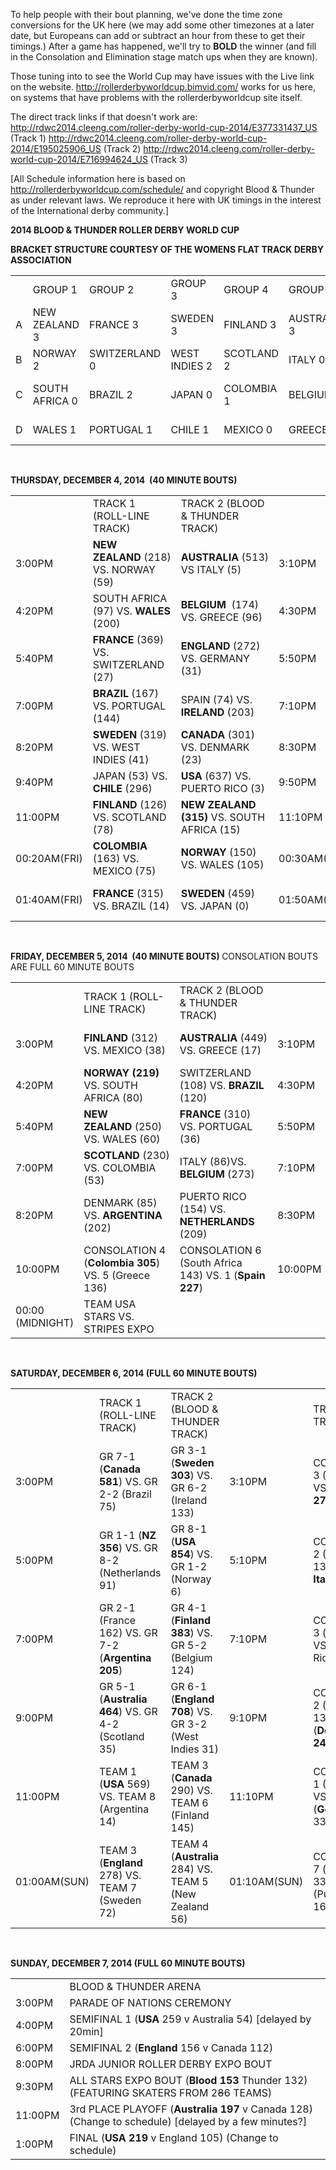 <html><body><p>To help people with their bout planning, we've done the time zone conversions for the UK here (we may add some other timezones at a later date, but Europeans can add or subtract an hour from these to get their timings.) After a game has happened, we'll try to <strong>BOLD</strong> the winner (and fill in the Consolation and Elimination stage match ups when they are known).

Those tuning into to see the World Cup may have issues with the Live link on the website. <a href="http://rollerderbyworldcup.bimvid.com/">http://rollerderbyworldcup.bimvid.com/</a> works for us here, on systems that have problems with the rollerderbyworldcup site itself.

The direct track links if that doesn't work are:
<a href="http://rdwc2014.cleeng.com/roller-derby-world-cup-2014/E377331437_US">http://rdwc2014.cleeng.com/roller-derby-world-cup-2014/E377331437_US</a> (Track 1)
<a href="http://rdwc2014.cleeng.com/roller-derby-world-cup-2014/E195025906_US">http://rdwc2014.cleeng.com/roller-derby-world-cup-2014/E195025906_US</a> (Track 2)
<a href="http://rdwc2014.cleeng.com/roller-derby-world-cup-2014/E716994624_US">http://rdwc2014.cleeng.com/roller-derby-world-cup-2014/E716994624_US</a> (Track 3)

[All Schedule information here is based on <a href="http://rollerderbyworldcup.com/schedule/">http://rollerderbyworldcup.com/schedule/</a> and copyright Blood &amp; Thunder as under relevant laws. We reproduce it here with UK timings in the interest of the International derby community.]

<strong>2014 BLOOD &amp; THUNDER ROLLER DERBY WORLD CUP</strong>

<strong>BRACKET STRUCTURE COURTESY OF THE WOMENS FLAT TRACK DERBY ASSOCIATION</strong>
</p><table>
<tbody>
<tr>
<td></td>
<td>GROUP 1</td>
<td>GROUP 2</td>
<td>GROUP 3</td>
<td>GROUP 4</td>
<td>GROUP 5</td>
<td>GROUP 6</td>
<td>GROUP 7</td>
<td>GROUP 8</td>
</tr>
<tr>
<td>A</td>
<td>NEW ZEALAND 3</td>
<td>FRANCE 3</td>
<td>SWEDEN 3</td>
<td>FINLAND 3</td>
<td>AUSTRALIA 3</td>
<td>ENGLAND 3</td>
<td>CANADA 2</td>
<td>USA 2</td>
</tr>
<tr>
<td>B</td>
<td>NORWAY 2</td>
<td>SWITZERLAND 0</td>
<td>WEST INDIES 2</td>
<td>SCOTLAND 2</td>
<td>ITALY 0</td>
<td>GERMANY 1</td>
<td>DENMARK 0</td>
<td>PUERTO RICO 0</td>
</tr>
<tr>
<td>C</td>
<td>SOUTH AFRICA 0</td>
<td>BRAZIL 2</td>
<td>JAPAN 0</td>
<td>COLOMBIA 1</td>
<td>BELGIUM 2</td>
<td>SPAIN 0</td>
<td>ARGENTINA 1</td>
<td>THE NETHERLANDS 1</td>
</tr>
<tr>
<td>D</td>
<td>WALES 1</td>
<td>PORTUGAL 1</td>
<td>CHILE 1</td>
<td>MEXICO 0</td>
<td>GREECE 1</td>
<td>IRELAND 2</td>
</tr>
</tbody>
</table>
 

<strong>THURSDAY, DECEMBER 4, 2014  (40 MINUTE BOUTS)</strong>
<table>
<tbody>
<tr>
<td></td>
<td>TRACK 1 (ROLL-LINE TRACK)</td>
<td>TRACK 2 (BLOOD &amp; THUNDER TRACK)</td>
<td></td>
<td>TRACK 3 (TBD TRACK)</td>
</tr>
<tr>
<td>3:00PM</td>
<td><strong>NEW ZEALAND</strong> (218) VS. NORWAY (59)</td>
<td><strong>AUSTRALIA</strong> (513) VS ITALY (5)</td>
<td>3:10PM</td>
<td><strong>CANADA</strong> (290) VS. ARGENTINA (50)</td>
</tr>
<tr>
<td>4:20PM</td>
<td>SOUTH AFRICA (97) VS. <strong>WALES </strong>(200)</td>
<td><strong>BELGIUM</strong>  (174) VS. GREECE (96)</td>
<td>4:30PM</td>
<td><strong>USA</strong> (505) VS. NETHERLANDS (15)</td>
</tr>
<tr>
<td>5:40PM</td>
<td><strong>FRANCE</strong> (369) VS. SWITZERLAND (27)</td>
<td><strong>ENGLAND</strong> (272) VS. GERMANY (31)</td>
<td>5:50PM</td>
<td><strong>FINLAND</strong> (248) VS. COLOMBIA (32)</td>
</tr>
<tr>
<td>7:00PM</td>
<td><strong>BRAZIL</strong> (167) VS. PORTUGAL (144)</td>
<td>SPAIN (74) VS. <strong>IRELAND </strong>(203)</td>
<td>7:10PM</td>
<td><strong>SCOTLAND</strong> (207) VS. MEXICO (45)</td>
</tr>
<tr>
<td>8:20PM</td>
<td><strong>SWEDEN</strong> (319) VS. WEST INDIES (41)</td>
<td><strong>CANADA</strong> (301) VS. DENMARK (23)</td>
<td>8:30PM</td>
<td><strong>AUSTRALIA</strong> (349)VS. BELGIUM (24)</td>
</tr>
<tr>
<td>9:40PM</td>
<td>JAPAN (53) VS. <strong>CHILE</strong> (296)</td>
<td><strong>USA</strong> (637) VS. PUERTO RICO (3)</td>
<td>9:50PM</td>
<td>ITALY (82) VS. <strong>GREECE </strong>(125)</td>
</tr>
<tr>
<td>11:00PM</td>
<td><strong>FINLAND</strong> (126) VS. SCOTLAND (78)</td>
<td><strong>NEW ZEALAND (315)</strong> VS. SOUTH AFRICA (15)</td>
<td>11:10PM</td>
<td><strong>ENGLAND</strong> (290) VS. SPAIN (20)</td>
</tr>
<tr>
<td>00:20AM(FRI)</td>
<td><strong>COLOMBIA</strong> (163) VS. MEXICO (75)</td>
<td><strong>NORWAY</strong> (150) VS. WALES (105)</td>
<td>00:30AM(FRI)</td>
<td>GERMANY (129) VS. <strong>IRELAND</strong> (142)</td>
</tr>
<tr>
<td>01:40AM(FRI)</td>
<td><strong>FRANCE</strong> (315) VS. BRAZIL (14)</td>
<td><strong>SWEDEN</strong> (459) VS. JAPAN (0)</td>
<td>01:50AM(FRI)</td>
<td>SWITZERLAND (132) VS. <strong>PORTUGAL</strong> (139)</td>
</tr>
</tbody>
</table>
 

<strong>FRIDAY, DECEMBER 5, 2014  (40 MINUTE BOUTS)
</strong>CONSOLATION BOUTS ARE FULL 60 MINUTE BOUTS
<table>
<tbody>
<tr>
<td></td>
<td>TRACK 1 (ROLL-LINE TRACK)</td>
<td>TRACK 2 (BLOOD &amp; THUNDER TRACK)</td>
<td></td>
<td>TRACK 3 (TBD TRACK)</td>
</tr>
<tr>
<td>3:00PM</td>
<td><strong>FINLAND</strong> (312) VS. MEXICO (38)</td>
<td><strong>AUSTRALIA</strong> (449) VS. GREECE (17)</td>
<td>3:10PM</td>
<td><strong>ENGLAND</strong> (329) VS. IRELAND (50)</td>
</tr>
<tr>
<td>4:20PM</td>
<td><strong>NORWAY (219)</strong> VS. SOUTH AFRICA (80)</td>
<td>SWITZERLAND (108) VS. <strong>BRAZIL </strong>(120)</td>
<td>4:30PM</td>
<td><strong>WEST INDIES</strong> (235) VS. JAPAN (70)</td>
</tr>
<tr>
<td>5:40PM</td>
<td><strong>NEW ZEALAND</strong> (250) VS. WALES (60)</td>
<td><strong>FRANCE</strong> (310) VS. PORTUGAL (36)</td>
<td>5:50PM</td>
<td><strong>SWEDEN</strong> (296) VS. CHILE (39)</td>
</tr>
<tr>
<td>7:00PM</td>
<td><strong>SCOTLAND</strong> (230) VS. COLOMBIA (53)</td>
<td>ITALY (86)VS. <strong>BELGIUM </strong>(273)</td>
<td>7:10PM</td>
<td><strong>GERMANY</strong> (216) VS. SPAIN (70)</td>
</tr>
<tr>
<td>8:20PM</td>
<td>DENMARK (85) VS. <strong>ARGENTINA </strong>(202)</td>
<td>PUERTO RICO (154) VS. <strong>NETHERLANDS </strong>(209)</td>
<td>8:30PM</td>
<td><strong>WEST INDIES</strong> (104) VS. CHILE (100)</td>
</tr>
<tr>
<td>10:00PM</td>
<td>CONSOLATION 4 (<strong>Colombia 305</strong>) VS. 5 (Greece 136)</td>
<td>CONSOLATION 6 (South Africa 143) VS. 1 (<strong>Spain 227</strong>)</td>
<td>10:00PM</td>
<td>VAGINE REGIME EXPO BOUT</td>
</tr>
<tr>
<td>00:00 (MIDNIGHT)</td>
<td>TEAM USA STARS VS. STRIPES EXPO</td>
<td></td>
<td></td>
<td></td>
</tr>
</tbody>
</table>
 

<strong>SATURDAY, DECEMBER 6, 2014
</strong><strong>(FULL 60 MINUTE BOUTS)</strong>
<table>
<tbody>
<tr>
<td></td>
<td>TRACK 1 (ROLL-LINE TRACK)</td>
<td>TRACK 2 (BLOOD &amp; THUNDER TRACK)</td>
<td></td>
<td>TRACK 3 (TBD TRACK)</td>
</tr>
<tr>
<td>3:00PM</td>
<td>GR 7-1 (<strong>Canada 581</strong>) VS. GR 2-2 (Brazil 75)</td>
<td>GR 3-1 (<strong>Sweden 303</strong>) VS. GR 6-2 (Ireland 133)</td>
<td>3:10PM</td>
<td>CONSOLATION 3 ( Japan 114) VS. 4 (<strong>Mexico 278</strong>)</td>
</tr>
<tr>
<td>5:00PM</td>
<td>GR 1-1 (<strong>NZ 356</strong>) VS. GR 8-2 (Netherlands 91)</td>
<td>GR 8-1 (<strong>USA 854</strong>) VS. GR 1-2 (Norway 6)</td>
<td>5:10PM</td>
<td>CONSOLATION 2 ( Switzerland 136) VS. 5 ( <strong>Italy 193</strong>)</td>
</tr>
<tr>
<td>7:00PM</td>
<td>GR 2-1 (France 162) VS. GR 7-2 (<strong>Argentina 205</strong>)</td>
<td>GR 4-1 (<strong>Finland 383</strong>) VS. GR 5-2 (Belgium 124)</td>
<td>7:10PM</td>
<td>CONSOLATION 3 (<strong>Wales 395</strong>) VS. 6 (Puerto Rico 75)</td>
</tr>
<tr>
<td>9:00PM</td>
<td>GR 5-1 (<strong>Australia 464</strong>) VS. GR 4-2 (Scotland 35)</td>
<td>GR 6-1 (<strong>England 708</strong>) VS. GR 3-2 (West Indies 31)</td>
<td>9:10PM</td>
<td>CONSOLATION 2 (Portugal 135) VS. 7 (<strong>Denmark 245</strong>)</td>
</tr>
<tr>
<td>11:00PM</td>
<td>TEAM 1 (<strong>USA</strong> 569) VS. TEAM 8 (Argentina 14)</td>
<td>TEAM 3 (<strong>Canada</strong> 290) VS. TEAM 6 (Finland 145)</td>
<td>11:10PM</td>
<td>CONSOLATION 1 (Chile 116) VS. 8 (<strong>Germany</strong> 330)</td>
</tr>
<tr>
<td>01:00AM(SUN)</td>
<td>TEAM 3 (<strong>England</strong> 278) VS. TEAM 7 (Sweden 72)</td>
<td>TEAM 4 (<strong>Australia</strong> 284) VS. TEAM 5 (New Zealand 56)</td>
<td>01:10AM(SUN)</td>
<td>CONSOLATION 7 (<strong>Denmark</strong> 332) VS. 8 (Puerto Rico 169)</td>
</tr>
</tbody>
</table>
 

<strong>SUNDAY, DECEMBER 7, 2014
(FULL 60 MINUTE BOUTS)</strong>
<table>
<tbody>
<tr>
<td></td>
<td>BLOOD &amp; THUNDER ARENA</td>
</tr>
<tr>
<td>3:00PM</td>
<td>PARADE OF NATIONS CEREMONY</td>
</tr>
<tr>
<td>4:00PM</td>
<td>SEMIFINAL 1 (<strong>USA</strong> 259 v Australia 54) [delayed by 20min]</td>
</tr>
<tr>
<td>6:00PM</td>
<td>SEMIFINAL 2 (<strong>England</strong> 156 v Canada 112)</td>
</tr>
<tr>
<td>8:00PM</td>
<td>JRDA JUNIOR ROLLER DERBY EXPO BOUT</td>
</tr>
<tr>
<td>9:30PM</td>
<td>ALL STARS EXPO BOUT (<strong>Blood 153</strong> Thunder 132) (FEATURING SKATERS FROM 2<del>8</del>6 TEAMS)</td>
</tr>
<tr>
<td>11:00PM</td>
<td>3rd PLACE PLAYOFF (<strong>Australia 197</strong> v Canada 128) (Change to schedule) [delayed by a few minutes?]</td>
</tr>
<tr>
<td>1:00PM</td>
<td>FINAL (<strong>USA 219</strong> v England 105) (Change to schedule)</td>
</tr>
</tbody>
</table></body></html>

